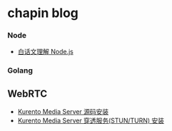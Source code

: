 # chapin blog

### Node

- [白话文理解 Node.js](https://github.com/chapin666/blog/issues/3)

### Golang

## WebRTC

- [Kurento Media Server 源码安装](https://github.com/chapin666/blog/issues/1)
- [Kurento Media Server 穿透服务(STUN/TURN) 安装](https://github.com/chapin666/blog/issues/2)
